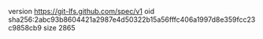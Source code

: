 version https://git-lfs.github.com/spec/v1
oid sha256:2abc93b8604421a2987e4d50322b15a56fffc406a1997d8e359fcc23c9858cb9
size 2865
